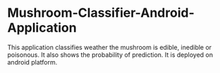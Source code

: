 # Mushroom-Classifier-Android-Application
This application classifies weather the mushroom is edible, inedible or poisonous. It also shows the probability of prediction. It is deployed on android platform.
